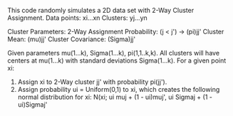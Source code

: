 This code randomly simulates a 2D data set with 2-Way Cluster Assignment.Data points: xi...xnClusters: yj...ynCluster Parameters:2-Way Assignment Probability: (j < j') -> (pi)jj'Cluster Mean: (mu)jj'Cluster Covariance: (Sigma)jj'Given parameters mu(1...k), Sigma(1...k), pi(1,1..k,k). All clusters will have centers at mu(1...k) with standard deviations Sigma(1...k).For a given point xi:1. Assign xi to 2-Way cluster jj' with probability pi(jj').2. Assign probability ui = Uniform(0,1) to xi, which creates the following normal distribution for xi:N(xi; ui muj + (1 - ui)muj', ui Sigmaj + (1 - ui)Sigmaj'